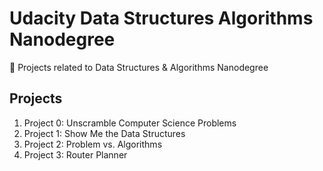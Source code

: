 # Udacity Data Structures Algorithms Nanodegree

🔬 Projects related to Data Structures &amp; Algorithms Nanodegree

## Projects

1. Project 0: Unscramble Computer Science Problems
2. Project 1: Show Me the Data Structures
3. Project 2: Problem vs. Algorithms
4. Project 3: Router Planner


